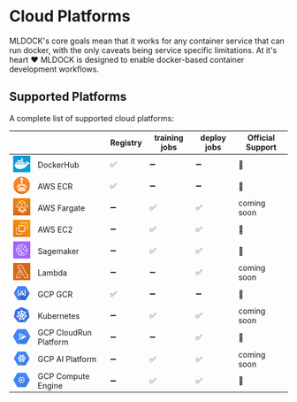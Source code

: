 # Cloud Platforms

MLDOCK's core goals mean that it works for any container service that can run docker, with the only caveats being service specific limitations.
At it's heart :heart: MLDOCK is designed to enable docker-based container development workflows.

## Supported Platforms

A complete list of supported cloud platforms:

||| Registry | training jobs | deploy jobs | Official Support |
| -- |--| -- | -- | -- | -- |
|![dockerhub registry logo](/images/dockerhub-registry-logo-60x60.png)| DockerHub | :white_check_mark: | :heavy_minus_sign: | :heavy_minus_sign: | :rocket: |
|![aws elstic container registry](/images/aws-ecr-logo-60x60.png)| AWS ECR | :white_check_mark: | :heavy_minus_sign: | :heavy_minus_sign: | :rocket: |
|![aws-fargate-logo-60x60](/images/aws-fargate-logo-60x60.png)| AWS Fargate | :heavy_minus_sign: | :white_check_mark: | :white_check_mark: | coming soon |
|![aws-ec2-logo-60x60](/images/aws-ec2-logo-60x60.png)| AWS EC2 | :heavy_minus_sign: | :white_check_mark: | :white_check_mark: | :rocket: |
|![sagemaker-logo-60x60](/images/sagemaker-logo-60x60.png)| Sagemaker | :heavy_minus_sign: | :white_check_mark: | :white_check_mark: | :rocket: |
|![aws-lambda-logo-60x60](/images/aws-lambda-logo-60x60.png)| Lambda | :heavy_minus_sign: | :heavy_minus_sign: | :white_check_mark: | coming soon |
|![google container registry](/images/gcp-gcr-logo-60x60.png)| GCP GCR | :white_check_mark: | :heavy_minus_sign: | :heavy_minus_sign: | :rocket: |
|![kubernetes-logo-60x60](/images/kubernetes-logo-60x60.png)| Kubernetes | :heavy_minus_sign: | :white_check_mark: | :white_check_mark: | coming soon |
|![gcp-cloudrun-logo-60x60](/images/gcp-cloudrun-logo-60x60.png)| GCP CloudRun Platform | :heavy_minus_sign: | :heavy_minus_sign: | :white_check_mark: | :rocket: |
|![gcp-aiplatform-logo-60x60](/images/gcp-aiplatform-logo-60x60.png)| GCP AI Platform | :heavy_minus_sign: | :white_check_mark: | :white_check_mark: | coming soon |
|![gcp-compute-engine-logo-60x60](/images/gcp-compute-engine-logo-60x60.png)| GCP Compute Engine | :heavy_minus_sign: | :white_check_mark: | :white_check_mark: | :rocket: |
